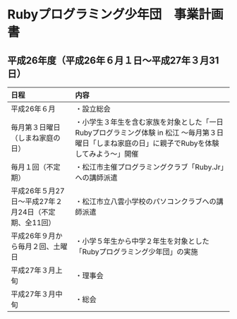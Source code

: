 # Rubyプログラミング少年団　事業計画書

## 平成26年度（平成26年６月１日～平成27年３月31日）

| 日程 | 内容 |
|:------------|:------------|
| 平成26年６月 | ・設立総会 |
| 毎月第３日曜日（しまね家庭の日） | ・小学生３年生を含む家族を対象とした「一日Rubyプログラミング体験 in 松江 ～毎月第３日曜日「しまね家庭の日」に親子でRubyを体験してみよう～」開催 |
| 毎月１回（不定期） | ・松江市主催プログラミングクラブ「Ruby.Jr」への講師派遣 |
| 平成26年５月27日～平成27年２月24日（不定期、全11回）| ・松江市立八雲小学校のパソコンクラブへの講師派遣 |
| 平成26年９月から毎月２回、土曜日 | ・小学５年生から中学２年生を対象とした「Rubyプログラミング少年団」の実施 |
| 平成27年３月上旬 | ・理事会 |
| 平成27年３月中旬 | ・総会 |
